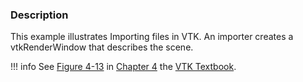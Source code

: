 ### Description

This example illustrates Importing files in VTK. An importer creates a vtkRenderWindow that describes the scene.

!!! info
    See [Figure 4-13](/VTKBook/04Chapter4/#Figure%204-13) in [Chapter 4](/VTKBook/04Chapter4) the [VTK Textbook](/VTKBook/01Chapter1).


